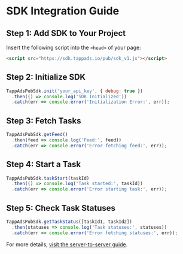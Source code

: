 # SDK Integration Guide

## Step 1: Add SDK to Your Project

Insert the following script into the `<head>` of your page:

```html
<script src="https://sdk.tappads.io/pub/sdk_v1.js"></script>
```

## Step 2: Initialize SDK

```javascript
TappAdsPubSdk.init('your_api_key', { debug: true })
  .then(() => console.log('SDK Initialized'))
  .catch(err => console.error('Initialization Error:', err));
```

## Step 3: Fetch Tasks

```javascript
TappAdsPubSdk.getFeed()
  .then(feed => console.log('Feed:', feed))
  .catch(err => console.error('Error fetching feed:', err));
```

## Step 4: Start a Task

```javascript
TappAdsPubSdk.taskStart(taskId)
  .then(() => console.log('Task started:', taskId))
  .catch(err => console.error('Error starting task:', err));
```

## Step 5: Check Task Statuses

```javascript
TappAdsPubSdk.getTaskStatus([taskId1, taskId2])
  .then(statuses => console.log('Task statuses:', statuses))
  .catch(err => console.error('Error fetching statuses:', err));
```

For more details, [visit the server-to-server guide](server_to_server.md).